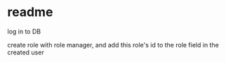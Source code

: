 # readme

log in to DB

create role with role manager, and add this role's id to the role field in the created user